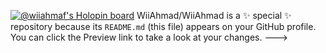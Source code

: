 [![@wiiahmaf's Holopin board](https://holopin.me/wiiahmaf)](https://holopin.io/@wiiahmaf)
WiiAhmad/WiiAhmad is a ✨ special ✨ repository because its `README.md` (this file) appears on your GitHub profile.
You can click the Preview link to take a look at your changes.
--->
